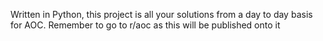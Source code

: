Written in Python, this project is all your solutions from a day to day basis for AOC. Remember to go to r/aoc as this will be published onto it